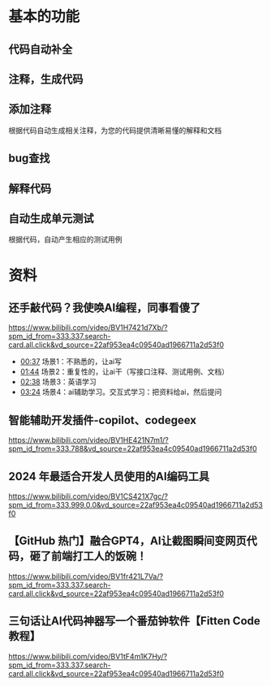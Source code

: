 # 基本的功能

## 代码自动补全


## 注释，生成代码



## 添加注释
根据代码自动生成相关注释，为您的代码提供清晰易懂的解释和文档


## bug查找

## 解释代码

## 自动生成单元测试
根据代码，自动产生相应的测试用例

# 资料
## 还手敲代码？我使唤AI编程，同事看傻了
https://www.bilibili.com/video/BV1H7421d7Xb/?spm_id_from=333.337.search-card.all.click&vd_source=22af953ea4c09540ad1966711a2d53f0

- [00:37](https://www.bilibili.com/video/BV1H7421d7Xb/?t=37.009276#t=37.01) 场景1：不熟悉的，让ai写
- [01:44](https://www.bilibili.com/video/BV1H7421d7Xb/?t=104.551882#t=01:44.55) 场景2：重复性的，让ai干（写接口注释、测试用例、文档）
- [02:38](https://www.bilibili.com/video/BV1H7421d7Xb/?t=158.088058#t=02:38.09) 场景3：英语学习
- [03:24](https://www.bilibili.com/video/BV1H7421d7Xb/?t=204.644071#t=03:24.64) 场景4：ai辅助学习。交互式学习：把资料给ai，然后提问

## 智能辅助开发插件-copilot、codegeex
https://www.bilibili.com/video/BV1HE421N7m1/?spm_id_from=333.788&vd_source=22af953ea4c09540ad1966711a2d53f0

## 2024 年最适合开发人员使用的AI编码工具
https://www.bilibili.com/video/BV1CS421X7gc/?spm_id_from=333.999.0.0&vd_source=22af953ea4c09540ad1966711a2d53f0


## 【GitHub 热门】融合GPT4，AI让截图瞬间变网页代码，砸了前端打工人的饭碗！
https://www.bilibili.com/video/BV1fr421L7Va/?spm_id_from=333.337.search-card.all.click&vd_source=22af953ea4c09540ad1966711a2d53f0

## 三句话让AI代码神器写一个番茄钟软件【Fitten Code 教程】
https://www.bilibili.com/video/BV1tF4m1K7Hy/?spm_id_from=333.337.search-card.all.click&vd_source=22af953ea4c09540ad1966711a2d53f0